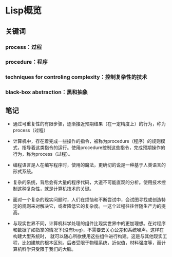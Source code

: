 
# Lisp概览

## 关键词

### process：过程

### procedure：程序

### techniques for controling complexity：控制复杂性的技术

### black-box abstraction：黑和抽象

## 笔记

* 通过可重复性的有限步骤，逐渐接近预期结果（在一定精度上）的行为，称为process（过程）
 
* 计算机中，存在着完成一些操作的指令，被称为procedure（程序）的规则模式，指导着这类指令的运行。使用procedure控制这些指令，完成预期操作的行为，称为process（过程）。

* 编程语言是人在编写程序时，使用的魔法，更确切的说是一种基于人类语言的形式系统。

* 复杂的系统，背后会有大量的程序代码，大道不可能直观的分析。使用技术控制这种复杂性，就是计算机技术的关键。

* 面对一个复杂的现实问题时，人们在烦恼和不断尝试中，会试图寻找或创造特定的规则来对解决它，或者降低它的复杂度。一这个过程往往伴随生产力的提高。

* 与现实世界不同，计算机科学处理的组件比现实世界中的更加理想。在对程序和数据了如指掌的情况下(没有bug)，不需要去关心公差和系统噪声。这样在构建大型系统时， 就可以随心所欲使用这些组件进行构建。这是与其他现实工程，比如建筑的根本区别。后者受限于物理系统，近似值，材料强度等，而计算机科学只受限于我们的大脑。

